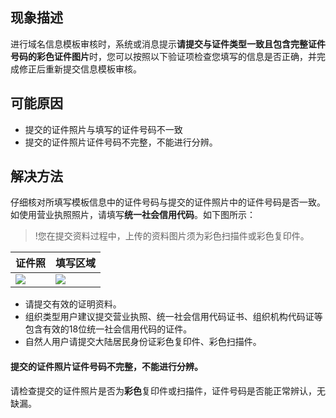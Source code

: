 ## 现象描述
进行域名信息模板审核时，系统或消息提示**请提交与证件类型一致且包含完整证件号码的彩色证件图片**时，您可以按照以下验证项检查您填写的信息是否正确，并完成修正后重新提交信息模板审核。
## 可能原因
- 提交的证件照片与填写的证件号码不一致
- 提交的证件照片证件号码不完整，不能进行分辨。

## 解决方法
仔细核对所填写模板信息中的证件号码与提交的证件照片中的证件号码是否一致。如使用营业执照照片，请填写**统一社会信用代码**。如下图所示：
>!您在提交资料过程中，上传的资料图片须为彩色扫描件或彩色复印件。

| 证件照 | 填写区域 |
|---------|---------|
| ![](https://qcloudimg.tencent-cloud.cn/raw/2ac286613208702736429676173b82df.jpg) | ![](https://qcloudimg.tencent-cloud.cn/raw/5291f0dc623d97217c45f270f7a6bb33.png) |
- 请提交有效的证明资料。
- 组织类型用户建议提交营业执照、统一社会信用代码证书、组织机构代码证等包含有效的18位统一社会信用代码的证件。
- 自然人用户请提交大陆居民身份证彩色复印件、彩色扫描件。

#### 提交的证件照片证件号码不完整，不能进行分辨。
请检查提交的证件照片是否为**彩色**复印件或扫描件，证件号码是否能正常辨认，无缺漏。
